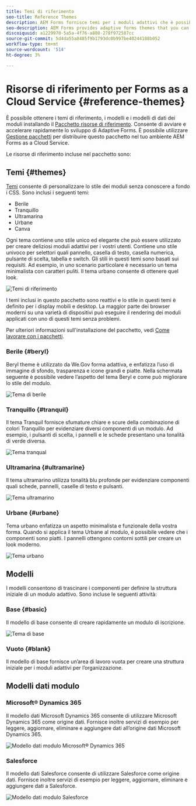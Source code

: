 ```yaml
---
title: Temi di riferimento
seo-title: Reference Themes
description: AEM Forms fornisce temi per i moduli adattivi che è possibile ottenere dalla Distribuzione di software e utilizzare per personalizzare lo stile di un modulo.
seo-description: AEM Forms provides adaptive forms themes that you can get from Software Distribution and use to style a form.
discoiquuid: a1229970-5a5a-4f76-a880-278f972587cc
source-git-commit: 5d4da55a8485f9b1793dc0b997be40244188b052
workflow-type: tm+mt
source-wordcount: '514'
ht-degree: 3%

---
```



# Risorse di riferimento per Forms as a Cloud Service {#reference-themes}

È possibile ottenere i temi di riferimento, i modelli e i modelli di dati dei moduli installando il [Pacchetto risorse di riferimento](https://experience.adobe.com/#/downloads/content/software-distribution/en/aemcloud.html?package=/content/software-distribution/en/details.html/content/dam/aemcloud/public/aem-forms-reference-content.ui.content-2.0.0.zip). Consente di avviare e accelerare rapidamente lo sviluppo di Adaptive Forms. È possibile utilizzare [Gestione pacchetti](https://experienceleague.adobe.com/docs/experience-manager-cloud-service/content/implementing/developer-tools/package-manager.html?lang=it) per distribuire questo pacchetto nel tuo ambiente AEM Forms as a Cloud Service.

Le risorse di riferimento incluse nel pacchetto sono:

## Temi {#themes}

[Temi](/help/forms/themes.md) consente di personalizzare lo stile dei moduli senza conoscere a fondo i CSS. Sono inclusi i seguenti temi:

* Berile
* Tranquillo
* Ultramarina
* Urbane
* Canva

Ogni tema contiene uno stile unico ed elegante che può essere utilizzato per creare deliziosi moduli adattivi per i vostri utenti. Contiene uno stile univoco per selettori quali pannello, casella di testo, casella numerica, pulsante di scelta, tabella e switch. Gli stili in questi temi sono basati sui requisiti. Ad esempio, in uno scenario particolare è necessario un tema minimalista con caratteri puliti. Il tema urbano consente di ottenere quel look.

![Temi di riferimento](/help/forms/assets/ref-themes.png)

I temi inclusi in questo pacchetto sono reattivi e lo stile in questi temi è definito per i display mobili e desktop. La maggior parte dei browser moderni su una varietà di dispositivi può eseguire il rendering dei moduli applicati con uno di questi temi senza problemi.

Per ulteriori informazioni sull&#39;installazione del pacchetto, vedi [Come lavorare con i pacchetti](/help/implementing/developing/tools/package-manager.md).

### Berile {#beryl}

Beryl theme è utilizzato da We.Gov forma adattiva, e enfatizza l’uso di immagine di sfondo, trasparenza e icone grandi e piatte. Nella schermata seguente è possibile vedere l’aspetto del tema Beryl e come può migliorare lo stile del modulo.

![Tema di berile](/help/forms/assets/beryl.png)

<!--[Click to enlarge

](assets/beryl-1.png)-->

<!-- ## Exec {#exec}

Exec theme avoids solid background fills to emphasize form components. Selecting and clicking components changes font colors. In comparison to the default Canvas theme, font color of the text in the selected tab changes to dark blue. Notice how the navigation and submit buttons are different from the Beryl theme.

![Exec theme](/help/forms/assets/exec.png) -->

<!--[Click to enlarge

](assets/exec-1.png)-->

<!-- ## Exec Light {#exec-light}

Exec Light theme uses white space to create a seamless experience. The Next and Submit buttons get a solid fill and 3D shadow. Selected tabs on the left get an arrow instead of double-check marks.

![Exec light theme](/help/forms/assets/exec-light.png) -->

<!--[Click to enlarge

](assets/exec-light-1.png)-->

<!-- ## Liberty {#liberty}

Liberty theme uses a minimalist approach to highlight the important. For example, the font color of the visited tab changes to green. You can only see the bottom-outline of the text box which emulates the look of a paper-based form with lines. The active text box has a black bottom-outline while others get light gray bottom-outline.

![Liberty theme](/help/forms/assets/liberty.png) -->
<!--[Click to enlarge](assets/liberty-1.png)-->

### Tranquillo {#tranquil}

Il tema Tranquil fornisce sfumature chiare e scure della combinazione di colori Tranquillo per evidenziare diversi componenti di un modulo. Ad esempio, i pulsanti di scelta, i pannelli e le schede presentano una tonalità di verde diversa.

![Tema tranqual](/help/forms/assets/tranquil.png)

<!--[Click to enlarge](assets/tranquil-1.png)-->

### Ultramarina {#ultramarine}

Il tema ultramarino utilizza tonalità blu profonde per evidenziare componenti quali schede, pannelli, caselle di testo e pulsanti.

![Tema ultramarino](/help/forms/assets/ultramarine.png)
<!--[Click to enlarge](assets/ultramarine-1.png)-->

### Urbane {#urbane}

Tema urbano enfatizza un aspetto minimalista e funzionale della vostra forma. Quando si applica il tema Urbane al modulo, è possibile vedere che i componenti sono piatti. I pannelli ottengono contorni sottili per creare un look moderno.

![Tema urbano](/help/forms/assets/urbane.png)
<!--[Click to enlarge](assets/urbane-1.png)-->

<!-- ## U.S. Web Design Standards {#u-s-web-design-standards}

U.S. Web Design Standards theme, as the name suggests, uses typefaces and styles described in the Draft U.S. Web Design Standards site. The web standard is used by federal organizations to create consistent web experiences across federal government websites.

![U.S. Web Design Standards Theme](/help/forms/assets/us-web-standards.png) -->
<!--[Click to enlarge](assets/usgov.png)-->


## Modelli

I modelli consentono di trascinare i componenti per definire la struttura iniziale di un modulo adattivo. Sono incluse le seguenti attività:

### Base {#basic}

Il modello di base consente di creare rapidamente un modulo di iscrizione.

![Tema di base](/help/forms/assets/exec.png)

### Vuoto {#blank}

Il modello di base fornisce un’area di lavoro vuota per creare una struttura iniziale per i moduli adattivi per l’organizzazione.

## Modelli dati modulo

### Microsoft® Dynamics 365

Il modello dati Microsoft Dynamics 365 consente di utilizzare Microsoft Dynamics 365 come origine dati. Fornisce inoltre servizi di esempio per leggere, aggiornare, eliminare e aggiungere dati all’origine dati Microsoft Dynamics 365.

![Modello dati modulo Microsoft® Dynamics 365](/help/forms/assets/microsoft-dynamic-fdm.png)

### Salesforce

Il modello dati Salesforce consente di utilizzare Salesforce come origine dati. Fornisce inoltre servizi di esempio per leggere, aggiornare, eliminare e aggiungere dati a Salesforce.

![Modello dati modulo Salesforce](/help/forms/assets/salesforce-fdm.png)
